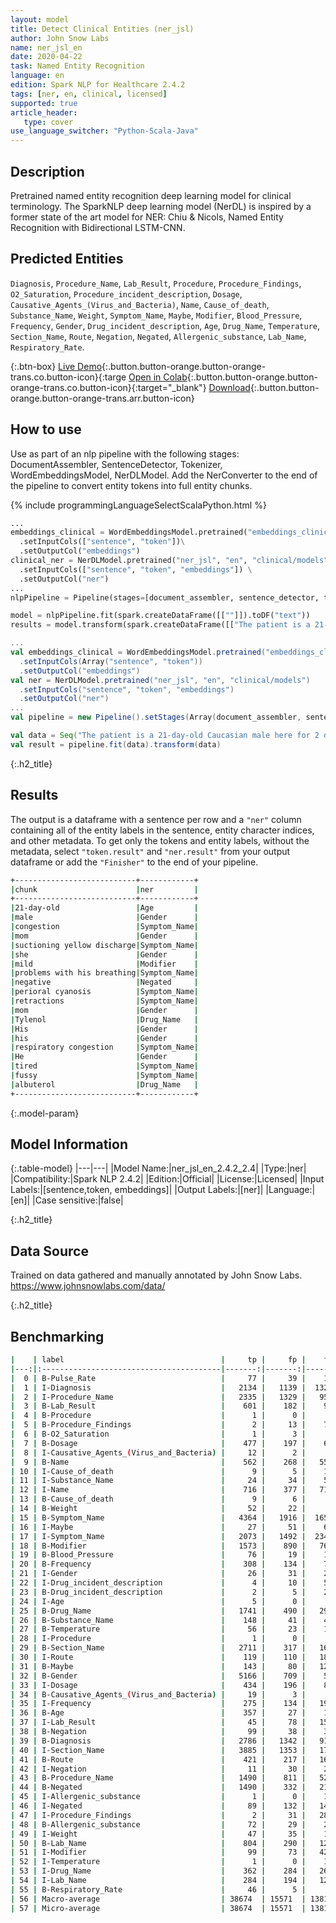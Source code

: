 ```yaml
---
layout: model
title: Detect Clinical Entities (ner_jsl)
author: John Snow Labs
name: ner_jsl_en
date: 2020-04-22
task: Named Entity Recognition
language: en
edition: Spark NLP for Healthcare 2.4.2
tags: [ner, en, clinical, licensed]
supported: true
article_header:
   type: cover
use_language_switcher: "Python-Scala-Java"
---
```


## Description

Pretrained named entity recognition deep learning model for clinical terminology. The SparkNLP deep learning model (NerDL) is inspired by a former state of the art model for NER: Chiu & Nicols, Named Entity Recognition with Bidirectional LSTM-CNN. 

## Predicted Entities 
`Diagnosis`, `Procedure_Name`, `Lab_Result`, `Procedure`, `Procedure_Findings`, `O2_Saturation`, `Procedure_incident_description`, `Dosage`, `Causative_Agents_(Virus_and_Bacteria)`, `Name`, `Cause_of_death`, `Substance_Name`, `Weight`, `Symptom_Name`, `Maybe`, `Modifier`, `Blood_Pressure`, `Frequency`, `Gender`, `Drug_incident_description`, `Age`, `Drug_Name`, `Temperature`, `Section_Name`, `Route`, `Negation`, `Negated`, `Allergenic_substance`, `Lab_Name`, `Respiratory_Rate`.

{:.btn-box}
[Live Demo](https://demo.johnsnowlabs.com/healthcare/NER_SIGN_SYMP/){:.button.button-orange.button-orange-trans.co.button-icon}{:targe
[Open in Colab](https://colab.research.google.com/github/JohnSnowLabs/spark-nlp-workshop/blob/master/tutorials/streamlit_notebooks/healthcare/NER_SIGN_SYMP.ipynb){:.button.button-orange.button-orange-trans.co.button-icon}{:target="_blank"}
[Download](https://s3.amazonaws.com/auxdata.johnsnowlabs.com/clinical/models/ner_jsl_en_2.4.2_2.4_1587513304751.zip){:.button.button-orange.button-orange-trans.arr.button-icon}


## How to use

Use as part of an nlp pipeline with the following stages: DocumentAssembler, SentenceDetector, Tokenizer, WordEmbeddingsModel, NerDLModel. Add the NerConverter to the end of the pipeline to convert entity tokens into full entity chunks.

<div class="tabs-box" markdown="1">

{% include programmingLanguageSelectScalaPython.html %}


```python
...
embeddings_clinical = WordEmbeddingsModel.pretrained("embeddings_clinical", "en", "clinical/models")\
  .setInputCols(["sentence", "token"])\
  .setOutputCol("embeddings")
clinical_ner = NerDLModel.pretrained("ner_jsl", "en", "clinical/models") \
  .setInputCols(["sentence", "token", "embeddings"]) \
  .setOutputCol("ner")
...
nlpPipeline = Pipeline(stages=[document_assembler, sentence_detector, tokenizer, embeddings_clinical, clinical_ner, ner_converter])

model = nlpPipeline.fit(spark.createDataFrame([[""]]).toDF("text"))
results = model.transform(spark.createDataFrame([["The patient is a 21-day-old Caucasian male here for 2 days of congestion - mom has been suctioning yellow discharge from the patient's nares, plus she has noticed some mild problems with his breathing while feeding (but negative for any perioral cyanosis or retractions). One day ago, mom also noticed a tactile temperature and gave the patient Tylenol. Baby also has had some decreased p.o. intake. His normal breast-feeding is down from 20 minutes q.2h. to 5 to 10 minutes secondary to his respiratory congestion. He sleeps well, but has been more tired and has been fussy over the past 2 days. The parents noticed no improvement with albuterol treatments given in the ER. His urine output has also decreased; normally he has 8 to 10 wet and 5 dirty diapers per 24 hours, now he has down to 4 wet diapers per 24 hours. Mom denies any diarrhea. His bowel movements are yellow colored and soft in nature."]], ["text"]))

```

```scala
...
val embeddings_clinical = WordEmbeddingsModel.pretrained("embeddings_clinical", "en", "clinical/models")
  .setInputCols(Array("sentence", "token"))
  .setOutputCol("embeddings")
val ner = NerDLModel.pretrained("ner_jsl", "en", "clinical/models") 
  .setInputCols("sentence", "token", "embeddings")
  .setOutputCol("ner")
...
val pipeline = new Pipeline().setStages(Array(document_assembler, sentence_detector, tokenizer, embeddings_clinical, ner, ner_converter))

val data = Seq("The patient is a 21-day-old Caucasian male here for 2 days of congestion - mom has been suctioning yellow discharge from the patient's nares, plus she has noticed some mild problems with his breathing while feeding (but negative for any perioral cyanosis or retractions). One day ago, mom also noticed a tactile temperature and gave the patient Tylenol. Baby also has had some decreased p.o. intake. His normal breast-feeding is down from 20 minutes q.2h. to 5 to 10 minutes secondary to his respiratory congestion. He sleeps well, but has been more tired and has been fussy over the past 2 days. The parents noticed no improvement with albuterol treatments given in the ER. His urine output has also decreased; normally he has 8 to 10 wet and 5 dirty diapers per 24 hours, now he has down to 4 wet diapers per 24 hours. Mom denies any diarrhea. His bowel movements are yellow colored and soft in nature.").toDF("text")
val result = pipeline.fit(data).transform(data)
```

</div>

{:.h2_title}
## Results
The output is a dataframe with a sentence per row and a ``"ner"`` column containing all of the entity labels in the sentence, entity character indices, and other metadata. To get only the tokens and entity labels, without the metadata, select ``"token.result"`` and ``"ner.result"`` from your output dataframe or add the ``"Finisher"`` to the end of your pipeline.

```bash
+---------------------------+------------+
|chunk                      |ner         |
+---------------------------+------------+
|21-day-old                 |Age         |
|male                       |Gender      |
|congestion                 |Symptom_Name|
|mom                        |Gender      |
|suctioning yellow discharge|Symptom_Name|
|she                        |Gender      |
|mild                       |Modifier    |
|problems with his breathing|Symptom_Name|
|negative                   |Negated     |
|perioral cyanosis          |Symptom_Name|
|retractions                |Symptom_Name|
|mom                        |Gender      |
|Tylenol                    |Drug_Name   |
|His                        |Gender      |
|his                        |Gender      |
|respiratory congestion     |Symptom_Name|
|He                         |Gender      |
|tired                      |Symptom_Name|
|fussy                      |Symptom_Name|
|albuterol                  |Drug_Name   |
+---------------------------+------------+
```
{:.model-param}
## Model Information

{:.table-model}
|---|---|
|Model Name:|ner_jsl_en_2.4.2_2.4|
|Type:|ner|
|Compatibility:|Spark NLP 2.4.2|
|Edition:|Official|
|License:|Licensed|
|Input Labels:|[sentence,token, embeddings]|
|Output Labels:|[ner]|
|Language:|[en]|
|Case sensitive:|false|

{:.h2_title}
## Data Source
Trained on data gathered and manually annotated by John Snow Labs.
https://www.johnsnowlabs.com/data/

{:.h2_title}
## Benchmarking
```bash
|    | label                                   |     tp |     fp |    fn |      prec |        rec |        f1 |
|---:|:----------------------------------------|-------:|-------:|------:|----------:|-----------:|----------:|
|  0 | B-Pulse_Rate                            |     77 |     39 |    12 | 0.663793  | 0.865169   | 0.75122   |
|  1 | I-Diagnosis                             |   2134 |   1139 |  1329 | 0.652001  | 0.616229   | 0.63361   |
|  2 | I-Procedure_Name                        |   2335 |   1329 |   956 | 0.637282  | 0.709511   | 0.671459  |
|  3 | B-Lab_Result                            |    601 |    182 |    94 | 0.767561  | 0.864748   | 0.813261  |
|  4 | B-Procedure                             |      1 |      0 |     5 | 1         | 0.166667   | 0.285714  |
|  5 | B-Procedure_Findings                    |      2 |     13 |    72 | 0.133333  | 0.027027   | 0.0449438 |
|  6 | B-O2_Saturation                         |      1 |      3 |     4 | 0.25      | 0.2        | 0.222222  |
|  7 | B-Dosage                                |    477 |    197 |    68 | 0.707715  | 0.875229   | 0.782609  |
|  8 | I-Causative_Agents_(Virus_and_Bacteria) |     12 |      2 |     7 | 0.857143  | 0.631579   | 0.727273  |
|  9 | B-Name                                  |    562 |    268 |   554 | 0.677108  | 0.503584   | 0.577595  |
| 10 | I-Cause_of_death                        |      9 |      5 |    11 | 0.642857  | 0.45       | 0.529412  |
| 11 | I-Substance_Name                        |     24 |     34 |    54 | 0.413793  | 0.307692   | 0.352941  |
| 12 | I-Name                                  |    716 |    377 |   710 | 0.655078  | 0.502104   | 0.56848   |
| 13 | B-Cause_of_death                        |      9 |      6 |     8 | 0.6       | 0.529412   | 0.5625    |
| 14 | B-Weight                                |     52 |     22 |     9 | 0.702703  | 0.852459   | 0.77037   |
| 15 | B-Symptom_Name                          |   4364 |   1916 |  1652 | 0.694904  | 0.725399   | 0.709824  |
| 16 | I-Maybe                                 |     27 |     51 |    61 | 0.346154  | 0.306818   | 0.325301  |
| 17 | I-Symptom_Name                          |   2073 |   1492 |  2348 | 0.581487  | 0.468898   | 0.519159  |
| 18 | B-Modifier                              |   1573 |    890 |   768 | 0.638652  | 0.671935   | 0.654871  |
| 19 | B-Blood_Pressure                        |     76 |     19 |    13 | 0.8       | 0.853933   | 0.826087  |
| 20 | B-Frequency                             |    308 |    134 |    77 | 0.696833  | 0.8        | 0.744861  |
| 21 | I-Gender                                |     26 |     31 |    28 | 0.45614   | 0.481482   | 0.468468  |
| 22 | I-Drug_incident_description             |      4 |     10 |    57 | 0.285714  | 0.0655738  | 0.106667  |
| 23 | B-Drug_incident_description             |      2 |      5 |    23 | 0.285714  | 0.08       | 0.125     |
| 24 | I-Age                                   |      5 |      0 |     9 | 1         | 0.357143   | 0.526316  |
| 25 | B-Drug_Name                             |   1741 |    490 |   290 | 0.780368  | 0.857213   | 0.816987  |
| 26 | B-Substance_Name                        |    148 |     41 |    48 | 0.783069  | 0.755102   | 0.768831  |
| 27 | B-Temperature                           |     56 |     23 |    13 | 0.708861  | 0.811594   | 0.756757  |
| 28 | I-Procedure                             |      1 |      0 |     7 | 1         | 0.125      | 0.222222  |
| 29 | B-Section_Name                          |   2711 |    317 |   166 | 0.89531   | 0.942301   | 0.918205  |
| 30 | I-Route                                 |    119 |    110 |   189 | 0.519651  | 0.386364   | 0.443203  |
| 31 | B-Maybe                                 |    143 |     80 |   127 | 0.641256  | 0.52963    | 0.580122  |
| 32 | B-Gender                                |   5166 |    709 |    58 | 0.879319  | 0.988897   | 0.930895  |
| 33 | I-Dosage                                |    434 |    196 |    87 | 0.688889  | 0.833013   | 0.754127  |
| 34 | B-Causative_Agents_(Virus_and_Bacteria) |     19 |      3 |     8 | 0.863636  | 0.703704   | 0.77551   |
| 35 | I-Frequency                             |    275 |    134 |   191 | 0.672372  | 0.590129   | 0.628571  |
| 36 | B-Age                                   |    357 |     27 |    16 | 0.929688  | 0.957105   | 0.943197  |
| 37 | I-Lab_Result                            |     45 |     78 |   152 | 0.365854  | 0.228426   | 0.28125   |
| 38 | B-Negation                              |     99 |     38 |    38 | 0.722628  | 0.722628   | 0.722628  |
| 39 | B-Diagnosis                             |   2786 |   1342 |   913 | 0.674903  | 0.753177   | 0.711895  |
| 40 | I-Section_Name                          |   3885 |   1353 |   179 | 0.741695  | 0.955955   | 0.835304  |
| 41 | B-Route                                 |    421 |    217 |   166 | 0.659875  | 0.717206   | 0.687347  |
| 42 | I-Negation                              |     11 |     30 |    24 | 0.268293  | 0.314286   | 0.289474  |
| 43 | B-Procedure_Name                        |   1490 |    811 |   522 | 0.647545  | 0.740557   | 0.690934  |
| 44 | B-Negated                               |   1490 |    332 |   215 | 0.817783  | 0.8739     | 0.844911  |
| 45 | I-Allergenic_substance                  |      1 |      0 |    12 | 1         | 0.0769231  | 0.142857  |
| 46 | I-Negated                               |     89 |    132 |   146 | 0.402715  | 0.378723   | 0.390351  |
| 47 | I-Procedure_Findings                    |      2 |     31 |   283 | 0.0606061 | 0.00701754 | 0.0125786 |
| 48 | B-Allergenic_substance                  |     72 |     29 |    24 | 0.712871  | 0.75       | 0.730965  |
| 49 | I-Weight                                |     47 |     35 |    16 | 0.573171  | 0.746032   | 0.648276  |
| 50 | B-Lab_Name                              |    804 |    290 |   122 | 0.734918  | 0.868251   | 0.79604   |
| 51 | I-Modifier                              |     99 |     73 |   422 | 0.575581  | 0.190019   | 0.285714  |
| 52 | I-Temperature                           |      1 |      0 |    14 | 1         | 0.0666667  | 0.125     |
| 53 | I-Drug_Name                             |    362 |    284 |   261 | 0.560372  | 0.581059   | 0.570528  |
| 54 | I-Lab_Name                              |    284 |    194 |   127 | 0.594142  | 0.690998   | 0.63892   |
| 55 | B-Respiratory_Rate                      |     46 |      5 |     5 | 0.901961  | 0.901961   | 0.901961  |
| 56 | Macro-average                           | 38674  | 15571  | 13819 | 0.589085  | 0.515426   | 0.5498    |
| 57 | Micro-average                           | 38674  | 15571  | 13819 | 0.712951  | 0.736746   | 0.724653  |
```